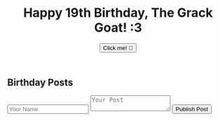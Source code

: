 <div class="container mx-auto px-4 bg-orange-200 min-h-screen">
  <header class="text-center py-10">
    <h1 class="text-4xl font-bold text-gray-800">Happy 19th Birthday, The Grack Goat! :3</h1>
    <button class="bg-pink-500 hover:bg-pink-400 text-black font-semibold py-2 px-4 rounded-full my-4 focus:outline-none focus:shadow-outline" onclick="alert('Happy Birthday Grace!')">Click me! 🎂</button>
  </header>

  <section id="posts" class="my-8">
    <h2 class="text-2xl font-semibold text-gray-800 mb-5">Birthday Posts</h2>
    <form id="posts-form" class="mb-6">
      <input type="text" name="name" placeholder="Your Name" class="border border-gray-400 p-2 rounded-md mr-2 mb-2 w-full md:w-auto" required>
      <textarea name="post" placeholder="Your Post" class="border border-gray-400 p-2 rounded-md w-full mb-2" required></textarea>
      <button type="submit" class="bg-blue-500 hover:bg-blue-700 text-black font-semibold py-2 px-4 rounded w-full md:w-auto mb-2">Publish Post</button>
    </form>
    <div id="posts-list" class="space-y-4">
      <!-- Posts will be displayed here -->
    </div>
  </section>
</div>

<script>
const postsForm = document.getElementById('posts-form');
const postsList = document.getElementById('posts-list');

function savePost(name, post, timestamp) {
  // Insert the post at the beginning of the list
  const posts = JSON.parse(localStorage.getItem('birthdayPosts')) || [];
  posts.unshift({ name, post, timestamp });
  localStorage.setItem('birthdayPosts', JSON.stringify(posts));
}

function loadPosts() {
  const posts = JSON.parse(localStorage.getItem('birthdayPosts')) || [];
  postsList.innerHTML = posts.map(p => 
    '<div class="bg-white p-4 rounded shadow">' +
    '<p class="font-semibold">' + p.name + ' - <span class="text-xs text-gray-600">' +
    new Date(p.timestamp).toLocaleString() + '</span></p>' +
    '<p class="text-gray-800">' + p.post + '</p>' +
    '</div>'
  ).join('');
}

postsForm.addEventListener('submit', function(event) {
  event.preventDefault();
  const name = event.target.elements.name.value;
  const post = event.target.elements.post.value;
  const timestamp = new Date().toISOString();
  savePost(name, post, timestamp);
  loadPosts();
  event.target.reset();
});

loadPosts();
</script>
